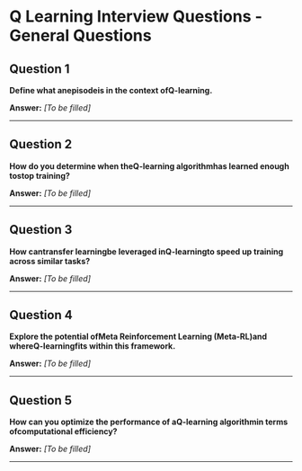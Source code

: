 # Q Learning Interview Questions - General Questions

## Question 1

**Define what anepisodeis in the context ofQ-learning.**

**Answer:** _[To be filled]_

---

## Question 2

**How do you determine when theQ-learning algorithmhas learned enough tostop training?**

**Answer:** _[To be filled]_

---

## Question 3

**How cantransfer learningbe leveraged inQ-learningto speed up training across similar tasks?**

**Answer:** _[To be filled]_

---

## Question 4

**Explore the potential ofMeta Reinforcement Learning (Meta-RL)and whereQ-learningfits within this framework.**

**Answer:** _[To be filled]_

---

## Question 5

**How can you optimize the performance of aQ-learning algorithmin terms ofcomputational efficiency?**

**Answer:** _[To be filled]_

---


